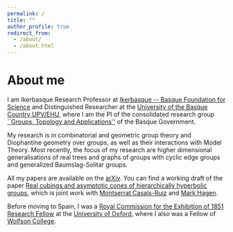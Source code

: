 ```yaml
---
permalink: /
title: ""
author_profile: true
redirect_from: 
  - /about/
  - /about.html
---
```


About me
======
I am Ikerbasque Research Professor at <a href="https://www.ikerbasque.net/">Ikerbasque -- Basque Foundation for Science</a> and Distinguished Researcher at the <a href="https://ehu.eus/">University of the Basque Country UPV/EHU</a>, where I am the PI of the consolidated research group <a href="https://sites.google.com/site/gtabilbao/">``Groups, Topology and Applications''</a> of the Basque Government.
						
My research is in combinatorial and geometric group theory and Diophantine geometry over groups, as well as their interactions with Model Theory. Most recently, the focus of my research are higher dimensional generalisations of real trees and graphs of groups with cyclic edge groups and generalized Baumslag-Solitar groups.

All my papers are available on the <a href="https://arxiv.org/search/?searchtype=author&query=Kazachkov%2C+I">arXiv</a>. You can find a working draft of the paper <a href="https://www.wescac.net/cones.html">Real cubings and asymptotic cones of hierarchically hyperbolic groups</a>, which is joint work with <a href="https://montsecasals.wixsite.com/montse">Montserrat Casals-Ruiz</a> and <a href="https://www.wescac.net/">Mark Hagen</a>.
						
Before moving to Spain, I was a <a href="https://royalcommission1851.org/fellowships/research-fellowships">Royal Commission for the Exhibition of 1851 Research Fellow</a> at the <a href="https://www.maths.ox.ac.uk/">University of Oxford</a>, where I also was a Fellow of <a href="https://www.wolfson.ox.ac.uk/">Wolfson College</a>.
					
